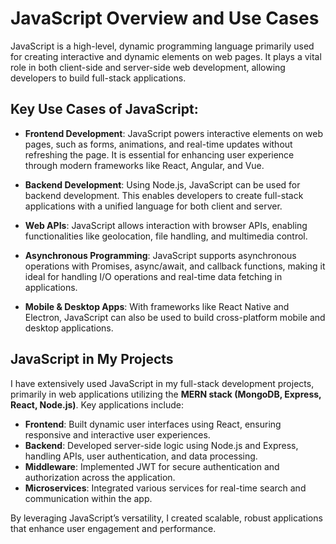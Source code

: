 # JavaScript Overview and Use Cases

JavaScript is a high-level, dynamic programming language primarily used for creating interactive and dynamic elements on web pages. It plays a vital role in both client-side and server-side web development, allowing developers to build full-stack applications.

## Key Use Cases of JavaScript:

- **Frontend Development**: JavaScript powers interactive elements on web pages, such as forms, animations, and real-time updates without refreshing the page. It is essential for enhancing user experience through modern frameworks like React, Angular, and Vue.

- **Backend Development**: Using Node.js, JavaScript can be used for backend development. This enables developers to create full-stack applications with a unified language for both client and server.

- **Web APIs**: JavaScript allows interaction with browser APIs, enabling functionalities like geolocation, file handling, and multimedia control.

- **Asynchronous Programming**: JavaScript supports asynchronous operations with Promises, async/await, and callback functions, making it ideal for handling I/O operations and real-time data fetching in applications.

- **Mobile & Desktop Apps**: With frameworks like React Native and Electron, JavaScript can also be used to build cross-platform mobile and desktop applications.

## JavaScript in My Projects

I have extensively used JavaScript in my full-stack development projects, primarily in web applications utilizing the **MERN stack (MongoDB, Express, React, Node.js)**. Key applications include:

- **Frontend**: Built dynamic user interfaces using React, ensuring responsive and interactive user experiences.
- **Backend**: Developed server-side logic using Node.js and Express, handling APIs, user authentication, and data processing.
- **Middleware**: Implemented JWT for secure authentication and authorization across the application.
- **Microservices**: Integrated various services for real-time search and communication within the app.

By leveraging JavaScript’s versatility, I created scalable, robust applications that enhance user engagement and performance.